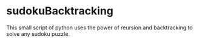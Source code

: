 # sudokuBacktracking
This small script of python uses the power of reursion and backtracking to solve any sudoku puzzle.
